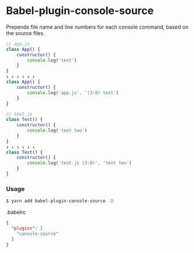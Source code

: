# Babel-plugin-console-source
Prepends file name and line numbers for each console command, based on the source files.

````javascript
// app.js
class App() {
    constructor() {
        console.log('test')
    }
}
↓ ↓ ↓ ↓ ↓ ↓
class App() {
    constructor() {
        console.log('app.js', '(3:8) test')
    }
}

// test.js
class Test() {
    constructor() {
        console.log('test two')
    }
}
↓ ↓ ↓ ↓ ↓ ↓
class Test() {
    constructor() {
        console.log('test.js (3:8)', 'test two')
    }
}
````



### Usage

````bash
$ yarn add babel-plugin-console-source -D
````

.babelrc
````json
{
  "plugins": [
    "console-source"
  ]
}

````